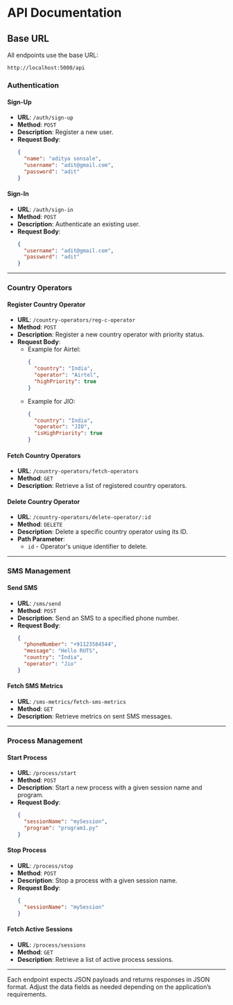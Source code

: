 
# API Documentation

## Base URL
All endpoints use the base URL:
```
http://localhost:5000/api
```

### **Authentication**

#### Sign-Up
- **URL**: `/auth/sign-up`
- **Method**: `POST`
- **Description**: Register a new user.
- **Request Body**:
  ```json
  {
    "name": "aditya sonsale",
    "username": "adit@gmail.com",
    "password": "adit"
  }
  ```

#### Sign-In
- **URL**: `/auth/sign-in`
- **Method**: `POST`
- **Description**: Authenticate an existing user.
- **Request Body**:
  ```json
  {
    "username": "adit@gmail.com",
    "password": "adit"
  }
  ```

---

### **Country Operators**

#### Register Country Operator
- **URL**: `/country-operators/reg-c-operator`
- **Method**: `POST`
- **Description**: Register a new country operator with priority status.
- **Request Body**:
  - Example for Airtel:
    ```json
    {
      "country": "India",
      "operator": "Airtel",
      "highPriority": true
    }
    ```
  - Example for JIO:
    ```json
    {
      "country": "India",
      "operator": "JIO",
      "isHighPriority": true
    }
    ```

#### Fetch Country Operators
- **URL**: `/country-operators/fetch-operators`
- **Method**: `GET`
- **Description**: Retrieve a list of registered country operators.

#### Delete Country Operator
- **URL**: `/country-operators/delete-operator/:id`
- **Method**: `DELETE`
- **Description**: Delete a specific country operator using its ID.
- **Path Parameter**:
  - `id` - Operator's unique identifier to delete.

---

### **SMS Management**

#### Send SMS
- **URL**: `/sms/send`
- **Method**: `POST`
- **Description**: Send an SMS to a specified phone number.
- **Request Body**:
  ```json
  {
    "phoneNumber": "+91123584544",
    "message": "Hello RUTS",
    "country": "India",
    "operator": "Jio"
  }
  ```

#### Fetch SMS Metrics
- **URL**: `/sms-metrics/fetch-sms-metrics`
- **Method**: `GET`
- **Description**: Retrieve metrics on sent SMS messages.

---

### **Process Management**

#### Start Process
- **URL**: `/process/start`
- **Method**: `POST`
- **Description**: Start a new process with a given session name and program.
- **Request Body**:
  ```json
  {
    "sessionName": "mySession",
    "program": "program1.py"
  }
  ```

#### Stop Process
- **URL**: `/process/stop`
- **Method**: `POST`
- **Description**: Stop a process with a given session name.
- **Request Body**:
  ```json
  {
    "sessionName": "mySession"
  }
  ```

#### Fetch Active Sessions
- **URL**: `/process/sessions`
- **Method**: `GET`
- **Description**: Retrieve a list of active process sessions.

--- 

Each endpoint expects JSON payloads and returns responses in JSON format. Adjust the data fields as needed depending on the application’s requirements.